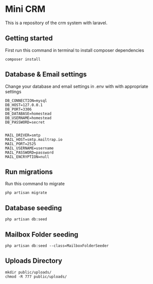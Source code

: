 
# Mini CRM
This is a repository of the crm system with laravel.

## Getting started

First run this command in terminal to install composer dependencies
```
composer install
```

## Database & Email settings
Change your database and email settings in .env with with appropriate settings
```
DB_CONNECTION=mysql
DB_HOST=127.0.0.1
DB_PORT=3306
DB_DATABASE=homestead
DB_USERNAME=homestead
DB_PASSWORD=secret


MAIL_DRIVER=smtp
MAIL_HOST=smtp.mailtrap.io
MAIL_PORT=2525
MAIL_USERNAME=username
MAIL_PASSWORD=password
MAIL_ENCRYPTION=null
```


## Run migrations

Run this command to migrate
```
php artisan migrate
```

## Database seeding
```
php artisan db:seed
```

## Mailbox Folder seeding
```
php artisan db:seed --class=MailboxFolderSeeder
```

## Uploads Directory
```
mkdir public/uploads/
chmod -R 777 public/uploads/
```


